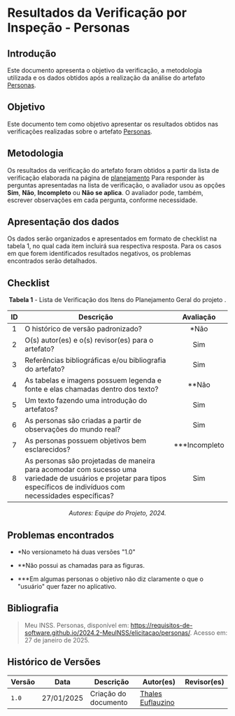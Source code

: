 # Resultados da Verificação por Inspeção - Personas

## Introdução

Este documento apresenta o objetivo da verificação, a metodologia utilizada e os dados obtidos após a realização da análise do artefato [Personas](https://requisitos-de-software.github.io/2024.2-MeuINSS/elicitacao/personas/).

## Objetivo

Este documento tem como objetivo apresentar os resultados obtidos nas verificações realizadas sobre o artefato [Personas](https://requisitos-de-software.github.io/2024.2-MeuINSS/elicitacao/personas/).

## Metodologia

Os resultados da verificação do artefato foram obtidos a partir da lista de verificação elaborada na página de [planejamento](../entrega2/planej2-e2.md) Para responder às perguntas apresentadas na lista de verificação, o avaliador usou as opções **Sim**, **Não**, **Incompleto** ou **Não se aplica**. O avaliador pode, também, escrever observações em cada pergunta, conforme necessidade.

## Apresentação dos dados

Os dados serão organizados e apresentados em formato de checklist na tabela 1, no qual cada item incluirá sua respectiva resposta. Para os casos em que forem identificados resultados negativos, os problemas encontrados serão detalhados.

## Checklist

<center>

**Tabela 1** - Lista de Verificação dos Itens do Planejamento Geral do projeto .

|        ID        | Descrição                                                                                                           | Avaliação  |
| :--------------: | ------------------------------------------------------------------------------------------------------------------- | :--------: | 
| 1 | O histórico de versão padronizado? | *Não |
| 2 | O(s) autor(es) e o(s) revisor(es) para o artefato? | Sim |
| 3 | Referências bibliográficas e/ou bibliografia do artefato? | Sim |
| 4 | As tabelas e imagens possuem legenda e fonte e elas chamadas dentro dos texto? | **Não |
| 5 | Um texto fazendo uma introdução do artefatos? | Sim |
| 6 | As personas são criadas a partir de observações do mundo real? | Sim |
| 7 | As personas possuem objetivos bem esclarecidos? | ***Incompleto |
| 8 | As personas são projetadas de maneira para acomodar com sucesso uma variedade de usuários e projetar para tipos específicos de indivíduos com necessidades específicas? | Sim |

_Autores: Equipe do Projeto, 2024._

</center>

## Problemas encontrados

- *No versionameto há duas versões "1.0"

- **Não possui as chamadas para as figuras.

- ***Em algumas personas o objetivo não diz claramente o que o "usuário" quer fazer no aplicativo.

## Bibliografia

> Meu INSS. Personas, disponível em: https://requisitos-de-software.github.io/2024.2-MeuINSS/elicitacao/personas/. Acesso em: 27 de janeiro de 2025.

## Histórico de Versões

| Versão  | Data | Descrição | Autor(es) | Revisor(es) |
| -------- | ------ | ------ | ---------- | ---------- |
| `1.0` | 27/01/2025 | Criação do documento  | [Thales Euflauzino](https://github.com/thaleseuflauzino) |  |

